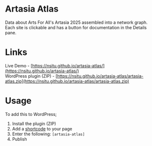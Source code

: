 # Artasia Atlas
Data about Arts For All's Artasia 2025 assembled into a network graph. Each site is clickable and has a button for documentation in the Details pane.  
  
# Links
Live Demo - [https://nsitu.github.io/artasia-atlas/](https://nsitu.github.io/artasia-atlas/)  
WordPress plugin (ZIP) - [https://nsitu.github.io/artasia-atlas/artasia-atlas.zip](https://nsitu.github.io/artasia-atlas/artasia-atlas.zip)

# Usage
To add this to WordPress;
1. Install the plugin (ZIP) 
2. Add a [shortcode](https://wordpress.com/support/wordpress-editor/blocks/shortcode-block/) to your page
3. Enter the following: `[artasia-atlas]`
4. Publish